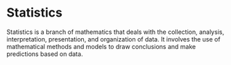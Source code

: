 # Statistics

Statistics is a branch of mathematics that deals with the collection, analysis, interpretation, presentation, and organization of data. It involves the use of mathematical methods and models to draw conclusions and make predictions based on data.
